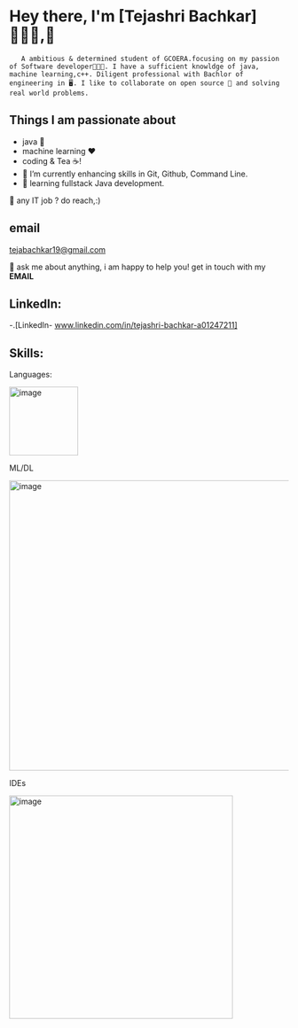 # Hey there, I'm [Tejashri Bachkar]👩🏻‍💻,👋

       A ambitious & determined student of GCOERA.focusing on my passion of Software developer👩🏻‍💻. I have a sufficient knowldge of java, machine learning,c++. Diligent professional with Bachlor of engineering in 🖥️. I like to collaborate on open source 👯 and solving real world problems.
## Things I am passionate about
* java 🤖
* machine learning ❤️
* coding & Tea ☕!
* 🔭 I’m currently enhancing skills in Git, Github, Command Line.
* 🌱  learning fullstack Java development.


💼 any IT job ? do reach,:)
## email 
 tejabachkar19@gmail.com

💬 ask me about anything, i am happy to help you! get in touch with my **EMAIL**
## LinkedIn:
 
 -.[LinkedIn- www.linkedin.com/in/tejashri-bachkar-a01247211]

## Skills:
Languages:

<img width="124" alt="image" src="https://github.com/BachkarTeju/Bachkar-Teju/assets/92704050/0ae866ab-1b93-49d1-98b2-a9fb41a83079">

ML/DL

<img width="524" alt="image" src="https://github.com/BachkarTeju/Bachkar-Teju/assets/92704050/131ad84a-3a4a-41c3-a19f-1e88682085c1">


IDEs

<img width="403" alt="image" src="https://github.com/BachkarTeju/Bachkar-Teju/assets/92704050/4e7c62b5-df37-4ce1-b503-ec900f93dff5">



